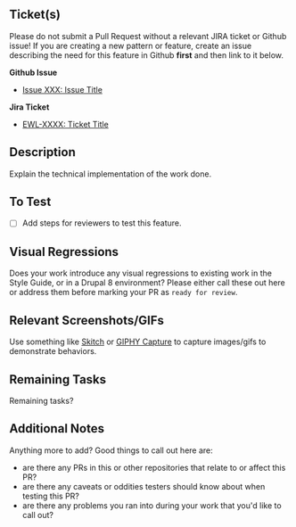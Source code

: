 <!-- NOTE: Please just put "N/A" for any section below that isn't applicable to the work you've done, do not omit entirely. -->

## Ticket(s)

Please do not submit a Pull Request without a relevant JIRA ticket or Github issue! If you are creating a new pattern or feature, create an issue describing the need for this feature in Github **first** and then link to it below.

**Github Issue**

- [Issue XXX: Issue Title](https://github.com/AmericanMedicalAssociation/AMA-style-guide/issues/XXX)

**Jira Ticket**

- [EWL-XXXX: Ticket Title](https://issues.ama-assn.org/browse/EWL-XXXX)


## Description

Explain the technical implementation of the work done.


## To Test

- [ ] Add steps for reviewers to test this feature.

## Visual Regressions

Does your work introduce any visual regressions to existing work in the Style Guide, or in a Drupal 8 environment? Please either call these out here or address them before marking your PR as `ready for review`.


## Relevant Screenshots/GIFs

Use something like [Skitch](https://evernote.com/skitch/) or [GIPHY Capture](https://giphy.com/apps/giphycapture) to capture images/gifs to demonstrate behaviors.


## Remaining Tasks

Remaining tasks?


## Additional Notes

Anything more to add? Good things to call out here are:
- are there any PRs in this or other repositories that relate to or affect this PR?
- are there any caveats or oddities testers should know about when testing this PR?
- are there any problems you ran into during your work that you'd like to call out?
